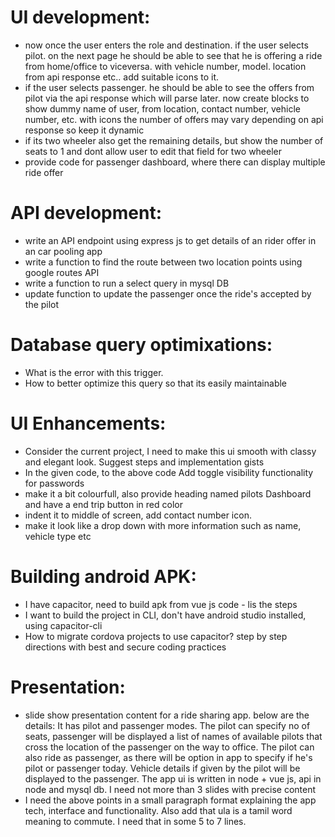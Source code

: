 # UI development:
- now once the user enters the role and destination. if the user selects pilot. on the next page he should be able to see that he is offering a ride from home/office to viceversa. with vehicle number, model. location from api response etc.. add suitable icons to it.
- if the user selects passenger. he should be able to see the offers from pilot via the api response which will parse later. now create blocks to show dummy name of user, from location, contact number, vehicle number, etc. with icons the number of offers may vary depending on api response so keep it dynamic
- if its two wheeler also get the remaining details, but show the number of seats to 1 and dont allow user to edit that field for two wheeler
- provide code for passenger dashboard, where there can display multiple ride offer 

# API development:
- write an API endpoint using express js to get details of an rider offer in an car pooling app
- write a function to find the route between two location points using google routes API
- write a function to run a select query in mysql DB
- update function to update the passenger once the ride's accepted by the pilot

# Database query optimixations:
- What is the error with this trigger.
- How to better optimize this query so that its easily maintainable

# UI Enhancements:
- Consider the current project, I need to make this ui smooth with classy and elegant look. Suggest steps and implementation gists
- In the given code, to the above code Add toggle visibility functionality for passwords
- make it a bit colourfull, also provide heading named pilots Dashboard and have a end trip button in red color
- indent it to middle of screen, add contact number icon.
- make it look like a drop down with more information such as name, vehicle type etc

# Building android APK:
- I have capacitor, need to build apk from vue js code - lis the steps
- I want to build the project in CLI, don't have android studio installed, using capacitor-cli
- How to migrate cordova projects to use capacitor? step by step directions with best and secure coding practices

# Presentation: 
- slide show presentation content for a ride sharing app. below are the details:
It has pilot and passenger modes. The pilot can specify no of seats, passenger will be displayed a list of names of available pilots that cross the location of the passenger on the way to office. The pilot can also ride as passenger, as there will be option in app to specify if he's pilot or passenger today. Vehicle details if given by the pilot will be displayed to the passenger. The app ui is written in node + vue js, api in node and mysql db. I need not more than 3 slides with precise content
- I need the above points in a small paragraph format explaining the app tech, interface and functionality. Also add that ula is a tamil word meaning to commute. I need that in some 5 to 7 lines. 
